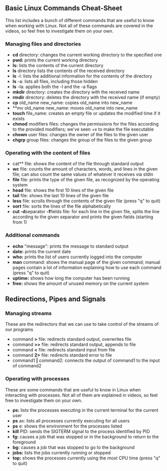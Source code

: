 ## Basic Linux Commands Cheat-Sheet
This list includes a bunch of different commands that are useful to know when working with Linux. Not all of these commands are covered in the videos, so feel free to investigate them on your own.

### Managing files and directories
- **cd** directory: changes the current working directory to the specified one
- **pwd:** prints the current working directory
- **ls:** lists the contents of the current directory
- **ls** directory lists the contents of the received directory  
- **ls** -l: lists the additional information for the contents of the directory  
- **ls** -a: lists all files, including those hidden  
- **ls** -la: applies both the -l and the -a flags  
- **mkdir** directory: creates the directory with the received name
- **rmdir** directory: deletes the directory with the received name (if empty)
- **cp** old_name new_name: copies old_name into new_name
- **mv old_name new_name: moves old_name into new_name
- **touch** file_name: creates an empty file or updates the modified time if it exists
- **chmod** modifiers files: changes the permissions for the files according to the provided modifiers; we've seen +x to make the file executable
- **chown** user files: changes the owner of the files to the given user
- **chgrp** group files: changes the group of the files to the given group

### Operating with the content of files
- cat** file: shows the content of the file through standard output
- **wc** file: counts the amount of characters, words, and lines in the given file; can also count the same values of whatever it receives via stdin
- **file** file: prints the type of the given file, as recognized by the operating system
- **head** file: shows the first 10 lines of the given file
- **tail** file: shows the last 10 lines of the given file
- **less** file: scrolls through the contents of the given file (press "q" to quit)
- **sort** file: sorts the lines of the file alphabetically
- **cut -d**separator **-f**fields file: for each line in the given file, splits the line according to the given separator and prints the given fields (starting from 1)

### Additional commands
- **echo** "message": prints the message to standard output
- **date:** prints the current date
- **who:** prints the list of users currently logged into the computer
- **man** command: shows the manual page of the given command; manual pages contain a lot of information explaining how to use each command (press "q" to quit)
- **uptime:** shows how long the computer has been running
- **free:** shows the amount of unused memory on the current system  

## Redirections, Pipes and Signals
### Managing streams
These are the redirectors that we can use to take control of the streams of our programs
- command **>** file: redirects standard output, overwrites file
- command **>>** file: redirects standard output, appends to file
- command **<** file: redirects standard input from file
- command **2>** file: redirects standard error to file
- command1 **|** command2: connects the output of command1 to the input of command2

### Operating with processes
These are some commands that are useful to know in Linux when interacting with processes. Not all of them are explained in videos, so feel free to investigate them on your own.

- **ps:** lists the processes executing in the current terminal for the current user
- **ps** ax: lists all processes currently executing for all users  
- **ps** e: shows the environment for the processes listed  
- **kill** PID: sends the SIGTERM signal to the process identified by PID
- **fg:** causes a job that was stopped or in the background to return to the foreground
- **bg:** causes a job that was stopped to go to the background
- **jobs:** lists the jobs currently running or stopped
- **top:** shows the processes currently using the most CPU time (press "q" to quit)  
